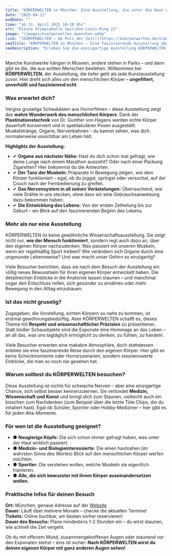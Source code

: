 ```yaml
---
title: "KÖRPERWELTEN in München: Eine Ausstellung, die unter die Haut geht"
date: "2025-04-11"
endDate: ""
time: "ab 11. April 2025 10–18 Uhr"
ort: "Kleine Olympiahalle Spiridon-Louis-Ring 21"
image: "/images/koerperwelten_muenchen.webp"
link: "[KÖRPERWELTEN – Am Puls der Zeit!](https://koerperwelten.de/stadt/muenchen/)"
seoTitle: "KÖRPERWELTEN in München – Eine faszinierende Ausstellung über den menschlichen Körper"
seoDescription: "Erleben Sie die einzigartige Ausstellung KÖRPERWELTEN in München ab dem 11. April 2025. Tauchen Sie in die faszinierende Welt des menschlichen Körpers ein, die Wissenschaft und Kunst miteinander verbindet."
---
```


Manche Kunstwerke hängen in Museen, andere stehen in Parks – und dann gibt es die, die aus echten Menschen bestehen. Willkommen bei **KÖRPERWELTEN**, der Ausstellung, die tiefer geht als jede Kunstausstellung zuvor. Hier dreht sich alles um den menschlichen Körper – **ungefiltert, unverhüllt und faszinierend echt**.

### **Was erwartet dich?**
Vergiss gruselige Schaukästen aus Horrorfilmen – diese Ausstellung zeigt das **wahre Wunderwerk des menschlichen Körpers**. Dank der **Plastinationstechnik** von Dr. Gunther von Hagens werden echte Körper dauerhaft konserviert und in spektakulären Posen ausgestellt. Muskelstränge, Organe, Nervenbahnen – du kannst sehen, was dich normalerweise unsichtbar am Leben hält. 

**Highlights der Ausstellung:**

- ✔ **Organe aus nächster Nähe:** Hast du dich schon mal gefragt, wie deine Lunge nach einem Marathon aussieht? Oder nach einer Packung Zigaretten? Hier bekommst du die Antworten.
- ✔ **Der Tanz der Muskeln:** Präparate in Bewegung zeigen, wie dein Körper funktioniert – egal, ob du joggst, springst oder versuchst, auf der Couch nach der Fernbedienung zu greifen.
- ✔ **Das Nervensystem in all seinen Verästelungen:** Überraschend, wie viele Drähte in uns stecken, ohne dass wir eine Gebrauchsanweisung dazu bekommen haben.
- ✔ **Die Entwicklung des Lebens:** Von der ersten Zellteilung bis zur Geburt – ein Blick auf den faszinierenden Beginn des Lebens.

### **Mehr als nur eine Ausstellung**
KÖRPERWELTEN ist keine gewöhnliche Wissenschaftsausstellung. Sie zeigt nicht nur, **wie der Mensch funktioniert**, sondern regt auch dazu an, über den eigenen Körper nachzudenken. Was passiert mit unseren Muskeln, wenn wir regelmäßig Sport treiben? Wie verändern sich Organe durch eine ungesunde Lebensweise? Und was macht unser Gehirn so einzigartig?

Viele Besucher berichten, dass sie nach dem Besuch der Ausstellung ein völlig neues Bewusstsein für ihren eigenen Körper entwickelt haben. Die detailreichen Einblicke in die Anatomie lassen staunen – und manchmal sogar den Entschluss reifen, sich gesünder zu ernähren oder mehr Bewegung in den Alltag einzubauen.

### **Ist das nicht gruselig?**
Zugegeben, die Vorstellung, echten Körpern so nahe zu kommen, ist erstmal gewöhnungsbedürftig. Aber KÖRPERWELTEN schafft es, dieses Thema mit **Respekt und wissenschaftlicher Präzision** zu präsentieren. Statt bloßer Schauobjekte sind die Exponate eine Hommage an das Leben – an all das, was uns tagtäglich ermöglicht zu denken, zu fühlen, zu handeln.

Viele Besucher erwarten eine makabre Atmosphäre, doch stattdessen erleben sie eine faszinierende Reise durch den eigenen Körper. Hier gibt es keine Schockmomente oder Horrorszenarien, sondern staunenswerte Einblicke, die man so noch nie gesehen hat.

### **Warum solltest du KÖRPERWELTEN besuchen?**
Diese Ausstellung ist nichts für schwache Nerven – aber eine einzigartige Chance, sich selbst besser kennenzulernen. Sie verbindet **Medizin, Wissenschaft und Kunst** und bringt dich zum Staunen, vielleicht auch ein bisschen zum Nachdenken (zum Beispiel über die letzte Tüte Chips, die du inhaliert hast). Egal ob Schüler, Sportler oder Hobby-Mediziner – hier gibt es für jeden Aha-Momente.

### **Für wen ist die Ausstellung geeignet?**
- ● **Neugierige Köpfe:** Die sich schon immer gefragt haben, was unter der Haut wirklich passiert.
- ● **Medizin- und Biologieinteressierte:** Die einen hautnahen (im wahrsten Sinne des Wortes) Blick auf den menschlichen Körper werfen möchten.
- ● **Sportler:** Die verstehen wollen, welche Muskeln sie eigentlich trainieren.
- ● **Alle, die sich bewusster mit ihrem Körper auseinandersetzen wollen.**

### **Praktische Infos für deinen Besuch**
**Ort:** München, genaue Adresse auf der [Website](https://koerperwelten.de/stadt/muenchen/)  
**Dauer:** Läuft über mehrere Monate – checke die aktuellen Termine!  
**Tickets:** Online buchbar, am besten vorher reservieren!  
**Dauer des Besuchs:** Plane mindestens 1-2 Stunden ein – du wirst staunen, wie schnell die Zeit vergeht.

Ob du mit offenem Mund, zusammengekniffenen Augen oder staunend vor den Exponaten stehst – eins ist sicher: **Nach KÖRPERWELTEN wirst du deinen eigenen Körper mit ganz anderen Augen sehen!**
